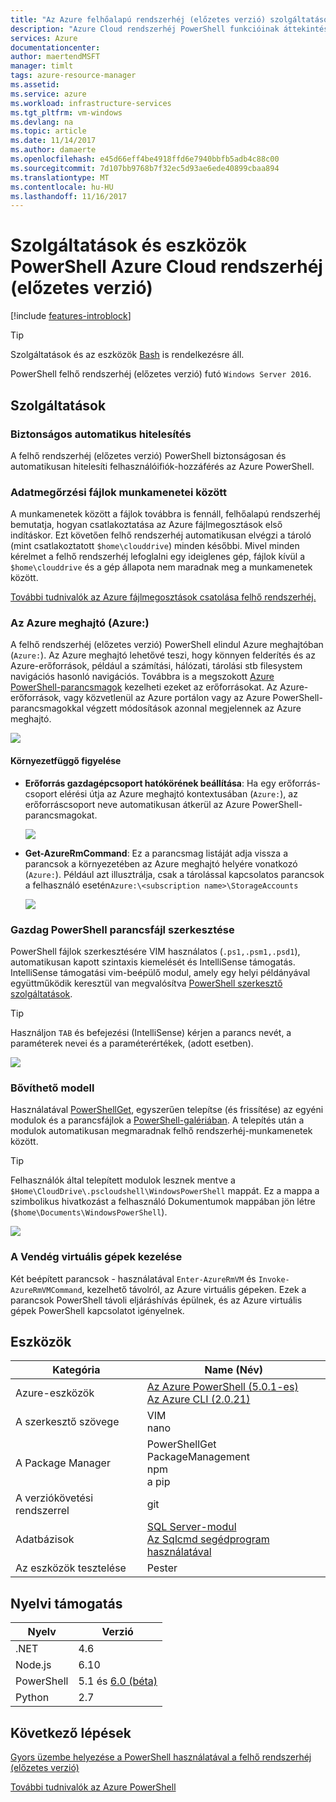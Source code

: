 ```yaml
---
title: "Az Azure felhőalapú rendszerhéj (előzetes verzió) szolgáltatások PowerShell |} Microsoft Docs"
description: "Azure Cloud rendszerhéj PowerShell funkcióinak áttekintése"
services: Azure
documentationcenter: 
author: maertendMSFT
manager: timlt
tags: azure-resource-manager
ms.assetid: 
ms.service: azure
ms.workload: infrastructure-services
ms.tgt_pltfrm: vm-windows
ms.devlang: na
ms.topic: article
ms.date: 11/14/2017
ms.author: damaerte
ms.openlocfilehash: e45d66eff4be4918ffd6e7940bbfb5adb4c88c00
ms.sourcegitcommit: 7d107bb9768b7f32ec5d93ae6ede40899cbaa894
ms.translationtype: MT
ms.contentlocale: hu-HU
ms.lasthandoff: 11/16/2017
---
```

# <a name="features--tools-for-powershell-in-azure-cloud-shell-preview"></a>Szolgáltatások és eszközök PowerShell Azure Cloud rendszerhéj (előzetes verzió)

[!include [features-introblock](../../includes/cloud-shell-features-introblock.md)]

> [!TIP]
> Szolgáltatások és az eszközök [Bash](features.md) is rendelkezésre áll.

PowerShell felhő rendszerhéj (előzetes verzió) futó `Windows Server 2016`.

## <a name="features"></a>Szolgáltatások

### <a name="secure-automatic-authentication"></a>Biztonságos automatikus hitelesítés

A felhő rendszerhéj (előzetes verzió) PowerShell biztonságosan és automatikusan hitelesíti felhasználóifiók-hozzáférés az Azure PowerShell.

### <a name="files-persistence-across-sessions"></a>Adatmegőrzési fájlok munkamenetei között

A munkamenetek között a fájlok továbbra is fennáll, felhőalapú rendszerhéj bemutatja, hogyan csatlakoztatása az Azure fájlmegosztások első indításkor.
Ezt követően felhő rendszerhéj automatikusan elvégzi a tároló (mint csatlakoztatott `$home\clouddrive`) minden későbbi.
Mivel minden kérelmet a felhő rendszerhéj lefoglalni egy ideiglenes gép, fájlok kívül a `$home\clouddrive` és a gép állapota nem maradnak meg a munkamenetek között.

[További tudnivalók az Azure fájlmegosztások csatolása felhő rendszerhéj.](persisting-shell-storage-powershell.md)

### <a name="azure-drive-azure"></a>Az Azure meghajtó (Azure:)

A felhő rendszerhéj (előzetes verzió) PowerShell elindul Azure meghajtóban (`Azure:`).
Az Azure meghajtó lehetővé teszi, hogy könnyen felderítés és az Azure-erőforrások, például a számítási, hálózati, tárolási stb filesystem navigációs hasonló navigációs.
Továbbra is a megszokott [Azure PowerShell-parancsmagok](https://docs.microsoft.com/en-us/powershell/azure) kezelheti ezeket az erőforrásokat.
Az Azure-erőforrások, vagy közvetlenül az Azure portálon vagy az Azure PowerShell-parancsmagokkal végzett módosítások azonnal megjelennek az Azure meghajtó.

![](media/features-powershell/azure-drive.png)

#### <a name="contextual-awareness"></a>Környezetfüggő figyelése

- **Erőforrás gazdagépcsoport hatókörének beállítása**: Ha egy erőforrás-csoport elérési útja az Azure meghajtó kontextusában (`Azure:`), az erőforráscsoport neve automatikusan átkerül az Azure PowerShell-parancsmagokat.

    ![](media/features-powershell/resource-group-autocomplete.png)

- **Get-AzureRmCommand**: Ez a parancsmag listáját adja vissza a parancsok a környezetében az Azure meghajtó helyére vonatkozó (`Azure:`). Például azt illusztrálja, csak a tárolással kapcsolatos parancsok a felhasználó esetén`Azure:\<subscription name>\StorageAccounts`

    ![](media/features-powershell/get-azurermcommand.png)

### <a name="rich-powershell-script-editing"></a>Gazdag PowerShell parancsfájl szerkesztése

PowerShell fájlok szerkesztésére VIM használatos (`.ps1,.psm1,.psd1`), automatikusan kapott szintaxis kiemelését és IntelliSense támogatás.
IntelliSense támogatási vim-beépülő modul, amely egy helyi példányával együttműködik keresztül van megvalósítva [PowerShell szerkesztő szolgáltatások](https://github.com/PowerShell/PowerShellEditorServices).

> [!TIP]
> Használjon `TAB` és befejezési (IntelliSense) kérjen a parancs nevét, a paraméterek nevei és a paraméterértékek, (adott esetben).

![](media/features-powershell/powershell-editing-vim.png)

### <a name="extensible-model"></a>Bővíthető modell

Használatával [PowerShellGet](https://docs.microsoft.com/powershell/module/powershellget), egyszerűen telepítse (és frissítése) az egyéni modulok és a parancsfájlok a [PowerShell-galériában](https://www.powershellgallery.com).
A telepítés után a modulok automatikusan megmaradnak felhő rendszerhéj-munkamenetek között.

> [!TIP]
> Felhasználók által telepített modulok lesznek mentve a `$Home\CloudDrive\.pscloudshell\WindowsPowerShell` mappát. Ez a mappa a szimbolikus hivatkozást a felhasználó Dokumentumok mappában jön létre (`$home\Documents\WindowsPowerShell`).

![](media/features-powershell/powershellget-module.png)

### <a name="management-of-guest-vms"></a>A Vendég virtuális gépek kezelése

Két beépített parancsok - használatával `Enter-AzureRmVM` és `Invoke-AzureRmVMCommand`, kezelhető távolról, az Azure virtuális gépeken.
Ezek a parancsok PowerShell távoli eljáráshívás épülnek, és az Azure virtuális gépek PowerShell kapcsolatot igényelnek.

## <a name="tools"></a>Eszközök

|**Kategória**    |**Name (Név)**                                 |
|----------------|-----------------------------------------|
|Azure-eszközök     |[Az Azure PowerShell (5.0.1-es)](https://docs.microsoft.com/powershell/azure/overview?view=azurermps-5.0.0)<br> [Az Azure CLI (2.0.21)](https://docs.microsoft.com/en-us/cli/azure/overview)|
|A szerkesztő szövege    |VIM<br> nano                             |
|A Package Manager |PowerShellGet<br> PackageManagement<br> npm<br> a pip |
|A verziókövetési rendszerrel  |git                                      |
|Adatbázisok       |[SQL Server-modul](https://www.powershellgallery.com/packages/SqlServer)<br> [Az Sqlcmd segédprogram használatával](https://docs.microsoft.com/sql/tools/sqlcmd-utility)      |
|Az eszközök tesztelése      |Pester                                   |

## <a name="language-support"></a>Nyelvi támogatás

|**Nyelv**|**Verzió**|
|------------|-----------|
|.NET        |4.6        |
|Node.js     |6.10       |
|PowerShell  |5.1 és [6.0 (béta)](https://github.com/PowerShell/powershell/releases)       |
|Python      |2.7        |

## <a name="next-steps"></a>Következő lépések

[Gyors üzembe helyezése a PowerShell használatával a felhő rendszerhéj (előzetes verzió)](quickstart-powershell.md)

[További tudnivalók az Azure PowerShell](https://docs.microsoft.com/powershell/azure/)
